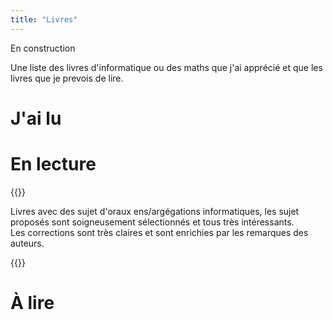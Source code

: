 ```yaml
---
title: "Livres"
---
```



En construction

Une liste des livres d'informatique ou des maths que j'ai apprécié et que les livres que je prevois de lire.

# J'ai lu

# En lecture
{{<book src="les_clefs.jpg" title="***Les clefs pour l'info*** par Ismael Belghiti, [Roger Mansuy](https://www.rogermansuy.fr/) et [Jill-Jênn Vie](https://jjv.ie/)">}}

Livres avec des sujet d'oraux ens/argégations informatiques, les sujet proposés sont soigneusement sélectionnés et tous très intéressants. <br>
Les corrections sont très claires et sont enrichies par les remarques des auteurs.

{{</book>}}

# À lire
